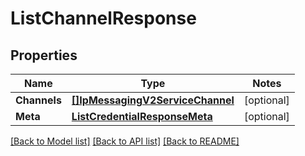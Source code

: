 # ListChannelResponse

## Properties
Name | Type | Notes
------------ | ------------- | -------------
**Channels** | [**[]IpMessagingV2ServiceChannel**](ip_messaging.v2.service.channel.md) | [optional] 
**Meta** | [**ListCredentialResponseMeta**](ListCredentialResponse_meta.md) | [optional] 

[[Back to Model list]](../README.md#documentation-for-models) [[Back to API list]](../README.md#documentation-for-api-endpoints) [[Back to README]](../README.md)


